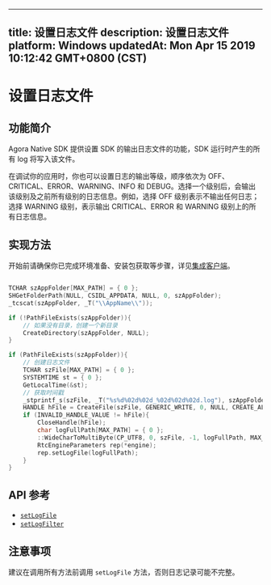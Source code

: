 
---
title: 设置日志文件
description: 设置日志文件
platform: Windows
updatedAt: Mon Apr 15 2019 10:12:42 GMT+0800 (CST)
---
# 设置日志文件
## 功能简介
Agora Native SDK 提供设置 SDK 的输出日志文件的功能，SDK 运行时产生的所有 log 将写入该文件。

在调试你的应用时，你也可以设置日志的输出等级，顺序依次为 OFF、CRITICAL、ERROR、WARNING、INFO 和 DEBUG。选择一个级别后，会输出该级别及之前所有级别的日志信息。例如，选择 OFF 级别表示不输出任何日志；选择 WARNING 级别，表示输出 CRITICAL、ERROR 和 WARNING 级别上的所有日志信息。

## 实现方法

开始前请确保你已完成环境准备、安装包获取等步骤，详见[集成客户端](../../cn/Voice/windows_video.md)。

```C++

TCHAR szAppFolder[MAX_PATH] = { 0 };
SHGetFolderPath(NULL, CSIDL_APPDATA, NULL, 0, szAppFolder);
_tcscat(szAppFolder, _T("\\AppName\\"));

if (!PathFileExists(szAppFolder)){
	// 如果没有目录，创建一个新目录
	CreateDirectory(szAppFolder, NULL);
}

if (PathFileExists(szAppFolder)){
	// 创建日志文件
	TCHAR szFile[MAX_PATH] = { 0 };
	SYSTEMTIME st = { 0 };
	GetLocalTime(&st);
	// 获取时间戳
	_stprintf_s(szFile, _T("%s%d%02d%02d_%02d%02d%02d.log"), szAppFolder, st.wYear, st.wMonth, st.wDay, st.wHour, st.wMinute, st.wSecond);
	HANDLE hFile = CreateFile(szFile, GENERIC_WRITE, 0, NULL, CREATE_ALWAYS, 0, NULL);
	if (INVALID_HANDLE_VALUE != hFile){
		CloseHandle(hFile);
		char logFullPath[MAX_PATH] = { 0 };
		::WideCharToMultiByte(CP_UTF8, 0, szFile, -1, logFullPath, MAX_PATH, NULL, NULL);
		RtcEngineParameters rep(*engine);
		rep.setLogFile(logFullPath);
	}
}
```

## API 参考
- [`setLogFile`](https://docs.agora.io/cn/Voice/API%20Reference/cpp/classagora_1_1rtc_1_1_rtc_engine_parameters.html?transId=ac204940-0343-11e9-bbd0-251679929d6b#a0e11f89f5b900279ed82a9d4fa9eb18a)
- [`setLogFilter`](https://docs.agora.io/cn/Voice/API%20Reference/cpp/classagora_1_1rtc_1_1_rtc_engine_parameters.html?transId=ac204940-0343-11e9-bbd0-251679929d6b#a169cd86502290529b02eaf6748a63f2a)

## 注意事项

建议在调用所有方法前调用 `setLogFile` 方法，否则日志记录可能不完整。
